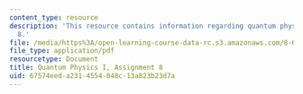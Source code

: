 ```yaml
---
content_type: resource
description: 'This resource contains information regarding quantum physics: Assignment
  8.'
file: /media/https%3A/open-learning-course-data-rc.s3.amazonaws.com/8-04-quantum-physics-i-spring-2016/67574eeda2314554048c13a823b23d7a_MIT8_04S16_ps8_2016.pdf
file_type: application/pdf
resourcetype: Document
title: Quantum Physics I, Assignment 8
uid: 67574eed-a231-4554-048c-13a823b23d7a
---
```

